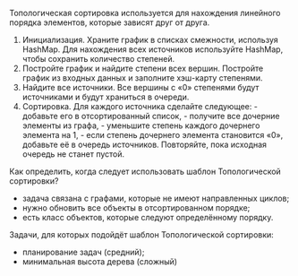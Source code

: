 Топологическая сортировка используется для нахождения линейного порядка элементов, которые зависят друг от друга.
1. Инициализация.
     Храните график в списках смежности, используя HashMap.
     Для нахождения всех источников используйте HashMap, чтобы сохранить количество степеней.
2. Постройте график и найдите степени всех вершин.
     Постройте график из входных данных и заполните хэш-карту степенями.
3. Найдите все источники.
    Все вершины с «0» степенями будут источниками и будут храниться в очереди.
4. Сортировка.
     Для каждого источника сделайте следующее:
        - добавьте его в отсортированный список,
        - получите все дочерние элементы из графа,
        - уменьшите степень каждого дочернего элемента на 1,
        - если степень дочернего элемента становится «0», добавьте её в очередь источников.
    Повторяйте, пока исходная очередь не станет пустой.

Как определить, когда следует использовать шаблон Топологической сортировки?

- задача связана с графами, которые не имеют направленных циклов;
- нужно обновить все объекты в отсортированном порядке;
- есть класс объектов, которые следуют определённому порядку.

Задачи, для которых подойдёт шаблон Топологической сортировки:

- планирование задач (средний);
- минимальная высота дерева (сложный)
